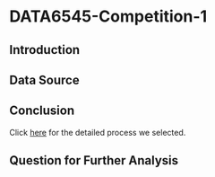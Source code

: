 # DATA6545-Competition-1

## Introduction

## Data Source

## Conclusion
Click [here](https://github.com/car13mesquita/DATA6505-FinalProject/blob/main/analysis.ipynb) for the detailed process we selected.

## Question for Further Analysis